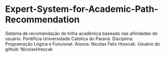 # Expert-System-for-Academic-Path-Recommendation
Sistema de recomendação de trilha acadêmica baseado nas afinidades do usuário.
Pontifícia Universidade Católica do Paraná.
Disciplina: Programação Lógica e Funcional.
Alunos: Nicolas Felix Hrescak.
Usuário do github: NicolasHrescak
